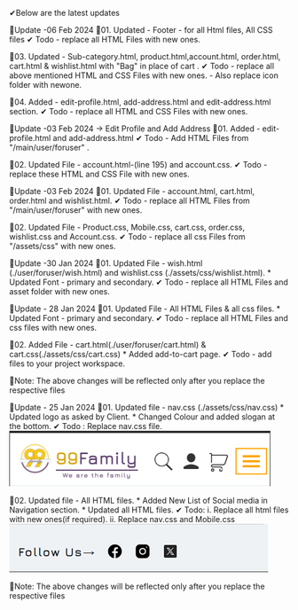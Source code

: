 ✔Below are the latest updates

🔅Update -06 Feb 2024 
💨01. Updated - Footer - for all Html files, All CSS files
        ✔ Todo  - replace all HTML Files with new ones.

  

💨03. Updated - Sub-category.html, product.html,account.html, order.html, cart.html & wishlist.html with "Bag" in place of cart .
        ✔ Todo  - replace all above mentioned HTML and CSS Files with new ones.
                 - Also replace icon folder with newone.          

💨04. Added - edit-profile.html, add-address.html and edit-address.html section.
        ✔ Todo  - replace all HTML and CSS Files with new ones. 


🔅Update -03 Feb 2024 -> Edit Profile and Add Address
💨01. Added - edit-profile.html and add-address.html
        ✔ Todo - Add HTML Files from "/main/user/foruser" .

💨02. Updated File - account.html-(line 195) and account.css.
        ✔ Todo - replace these HTML and CSS File with new ones.



🔅Update -03 Feb 2024
💨01. Updated File - account.html, cart.html, order.html and wishlist.html.
        ✔ Todo - replace all HTML Files  from  "/main/user/foruser" with new ones.

💨02. Updated File - Product.css, Mobile.css, cart.css, order.css, wishlist.css and Account.css.
        ✔ Todo - replace all css Files from "/assets/css"  with new ones.





🔅Update -30 Jan 2024
💨01. Updated File - wish.html (./user/foruser/wish.html) and wishlist.css (./assets/css/wishlist.html).
      * Updated Font - primary and secondary.
      ✔ Todo - replace all HTML Files and asset folder with new ones.

🔅Update - 28 Jan 2024
💨01. Updated File - All HTML Files & all css files.
      * Updated Font - primary and secondary.
      ✔ Todo - replace all HTML Files and css files with new ones.

💨02. Added File - cart.html(./user/foruser/cart.html) & cart.css(./assets/css/cart.css)
      * Added add-to-cart page.
      ✔ Todo - add files to your project workspace.

📢Note: The above changes will be reflected only after you replace the respective files

🔅Update - 25 Jan 2024
💨01. Updated file - nav.css (./assets/css/nav.css)
      * Updated logo as asked by Client.
      * Changed Colour and added slogan at the bottom.
      ✔ Todo : Replace nav.css file.
      ![Update Reference](image.png)

💨02. Updated file - All HTML files.
      * Added New List of Social media in Navigation section.
      * Updated all HTML files.
      ✔ Todo: i. Replace all html files with new ones(if required).
              ii. Replace nav.css and Mobile.css
              ![Update Reference](image-1.png)
              
📢Note: The above changes will be reflected only after you replace the respective files
    

